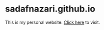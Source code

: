# sadafnazari.github.io


This is my personal website. <a href='https://sadafnazari.github.io/'>Click here</a> to visit.
